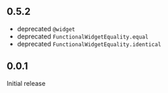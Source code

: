 ## 0.5.2

- deprecated `@widget`
- deprecated `FunctionalWidgetEquality.equal`
- deprecated `FunctionalWidgetEquality.identical`

## 0.0.1

Initial release
